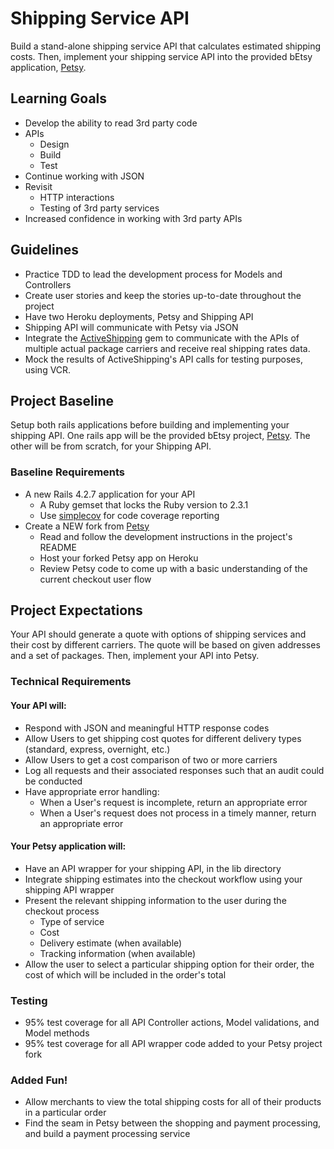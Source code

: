 # Shipping Service API
Build a stand-alone shipping service API that calculates estimated shipping costs. Then, implement your shipping service API into the provided bEtsy application, [Petsy](https://github.com/Ada-C6/betsy-shipping).

## Learning Goals
- Develop the ability to read 3rd party code
- APIs
    - Design
    - Build
    - Test
- Continue working with JSON
- Revisit
    - HTTP interactions
    - Testing of 3rd party services
- Increased confidence in working with 3rd party APIs

## Guidelines
- Practice TDD to lead the development process for Models and Controllers
- Create user stories and keep the stories up-to-date throughout the project
- Have two Heroku deployments, Petsy and Shipping API
- Shipping API will communicate with Petsy via JSON
- Integrate the [ActiveShipping](https://github.com/Shopify/active_shipping) gem to communicate with the APIs of multiple actual package carriers and receive real shipping rates data.
- Mock the results of ActiveShipping's API calls for testing purposes, using VCR.

## Project Baseline
Setup both rails applications before building and implementing your shipping API. One rails app will be the provided bEtsy project, [Petsy](https://github.com/Ada-C6/betsy-shipping). The other will be from scratch, for your Shipping API.

### Baseline Requirements
- A new Rails 4.2.7 application for your API
    - A Ruby gemset that locks the Ruby version to 2.3.1
    - Use [simplecov](https://github.com/colszowka/simplecov) for code coverage reporting
- Create a NEW fork from [Petsy](https://github.com/Ada-C6/betsy-shipping)
    - Read and follow the development instructions in the project's README
    - Host your forked Petsy app on Heroku
    - Review Petsy code to come up with a basic understanding of the current checkout user flow

## Project Expectations
Your API should generate a quote with options of shipping services and their cost by different carriers. The quote will be based on given addresses and a set of packages. Then, implement your API into Petsy.

### Technical Requirements
#### Your API will:
- Respond with JSON and meaningful HTTP response codes  
- Allow Users to get shipping cost quotes for different delivery types (standard, express, overnight, etc.)
- Allow Users to get a cost comparison of two or more carriers  
- Log all requests and their associated responses such that an audit could be conducted  
- Have appropriate error handling:
  - When a User's request is incomplete, return an appropriate error
  - When a User's request does not process in a timely manner, return an appropriate error

#### Your Petsy application will:
- Have an API wrapper for your shipping API, in the lib directory
- Integrate shipping estimates into the checkout workflow using your shipping API wrapper
- Present the relevant shipping information to the user during the checkout process
  - Type of service
  - Cost
  - Delivery estimate (when available)
  - Tracking information (when available)
- Allow the user to select a particular shipping option for their order, the cost of which will be included in the order's total

### Testing
- 95% test coverage for all API Controller actions, Model validations, and Model methods
- 95% test coverage for all API wrapper code added to your Petsy project fork

### Added Fun!
- Allow merchants to view the total shipping costs for all of their products in a particular order
- Find the seam in Petsy between the shopping and payment processing, and build a payment processing service
